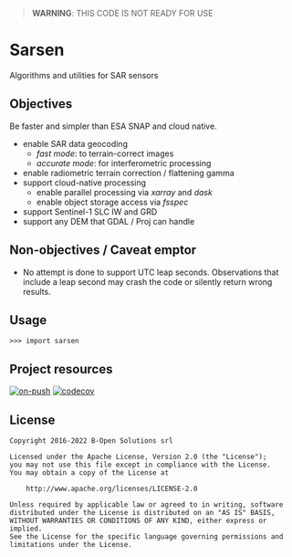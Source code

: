 > **WARNING**: THIS CODE IS NOT READY FOR USE

# Sarsen

Algorithms and utilities for SAR sensors

## Objectives

Be faster and simpler than ESA SNAP and cloud native.

- enable SAR data geocoding
  - *fast mode*: to terrain-correct images
  - *accurate mode*: for interferometric processing
- enable radiometric terrain correction / flattening gamma
- support cloud-native processing
  - enable parallel processing via *xarray* and *dask*
  - enable object storage access via *fsspec*
- support Sentinel-1 SLC IW and GRD
- support any DEM that GDAL / Proj can handle

## Non-objectives / Caveat emptor

- No attempt is done to support UTC leap seconds. Observations that include a leap second may crash the code or
  silently return wrong results.

## Usage

```python-repl
>>> import sarsen

```

## Project resources

[![on-push](https://github.com/bopen/sarsen/actions/workflows/on-push.yml/badge.svg)](https://github.com/bopen/sarsen/actions/workflows/on-push.yml)
[![codecov](https://codecov.io/gh/bopen/sarsen/branch/main/graph/badge.svg?token=62S9EXDF0V)](https://codecov.io/gh/bopen/sarsen)

## License

```
Copyright 2016-2022 B-Open Solutions srl

Licensed under the Apache License, Version 2.0 (the "License");
you may not use this file except in compliance with the License.
You may obtain a copy of the License at

    http://www.apache.org/licenses/LICENSE-2.0

Unless required by applicable law or agreed to in writing, software
distributed under the License is distributed on an "AS IS" BASIS,
WITHOUT WARRANTIES OR CONDITIONS OF ANY KIND, either express or implied.
See the License for the specific language governing permissions and
limitations under the License.
```

